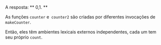 A resposta: ** 0,1. **

As funções `counter` e` counter2` são criadas por diferentes invocações de `makeCounter`.

Então, eles têm ambientes lexicais externos independentes, cada um tem seu próprio `count`.
